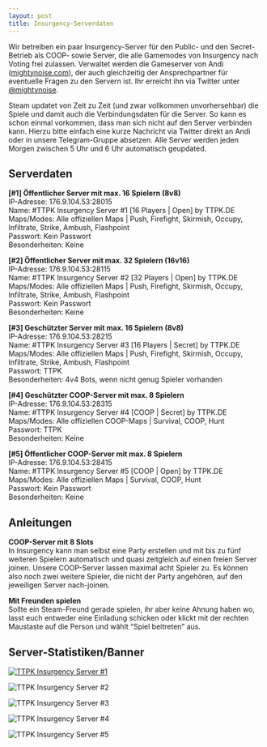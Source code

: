 ```yaml
---
layout: post
title: Insurgency-Serverdaten
---
```


Wir betreiben ein paar Insurgency-Server für den Public- und den Secret-Betrieb als COOP- sowie Server, die alle Gamemodes von Insurgency nach Voting frei zulassen. Verwaltet werden die Gameserver von Andi ([mightynoise.com](http://www.mightynoise.com)), der auch gleichzeitig der Ansprechpartner für eventuelle Fragen zu den Servern ist. Ihr erreicht ihn via Twitter unter [@mightynoise](https://twitter.com/mightynoise).

Steam updatet von Zeit zu Zeit (und zwar vollkommen unvorhersehbar) die Spiele und damit auch die Verbindungsdaten für die Server. So kann es schon einmal vorkommen, dass man sich nicht auf den Server verbinden kann. Hierzu bitte einfach eine kurze Nachricht via Twitter direkt an Andi oder in unsere Telegram-Gruppe absetzen. Alle Server werden jeden Morgen zwischen 5 Uhr und 6 Uhr automatisch geupdated.

## Serverdaten

**[#1] Öffentlicher Server mit max. 16 Spielern (8v8)**  
IP-Adresse: 176.9.104.53:28015  
Name: #TTPK Insurgency Server #1 [16 Players | Open] by TTPK.DE  
Maps/Modes: Alle offiziellen Maps | Push, Firefight, Skirmish, Occupy, Infiltrate, Strike, Ambush, Flashpoint  
Passwort: Kein Passwort  
Besonderheiten: Keine  

**[#2] Öffentlicher Server mit max. 32 Spielern (16v16)**  
IP-Adresse: 176.9.104.53:28115  
Name: #TTPK Insurgency Server #2 [32 Players | Open] by TTPK.DE  
Maps/Modes: Alle offiziellen Maps | Push, Firefight, Skirmish, Occupy, Infiltrate, Strike, Ambush, Flashpoint  
Passwort: Kein Passwort  
Besonderheiten: Keine  

**[#3] Geschützter Server mit max. 16 Spielern (8v8)**  
IP-Adresse: 176.9.104.53:28215  
Name: #TTPK Insurgency Server #3 [16 Players | Secret] by TTPK.DE  
Maps/Modes: Alle offiziellen Maps | Push, Firefight, Skirmish, Occupy, Infiltrate, Strike, Ambush, Flashpoint  
Passwort: TTPK  
Besonderheiten: 4v4 Bots, wenn nicht genug Spieler vorhanden  

**[#4] Geschützter COOP-Server mit max. 8 Spielern**  
IP-Adresse: 176.9.104.53:28315  
Name: #TTPK Insurgency Server #4 [COOP | Secret] by TTPK.DE  
Maps/Modes: Alle offiziellen COOP-Maps | Survival, COOP, Hunt  
Passwort: TTPK  
Besonderheiten: Keine  

**[#5] Öffentlicher COOP-Server mit max. 8 Spielern**  
IP-Adresse: 176.9.104.53:28415  
Name: #TTPK Insurgency Server #5 [COOP | Open] by TTPK.DE  
Maps/Modes: Alle offiziellen Maps | Survival, COOP, Hunt  
Passwort: Kein Passwort  
Besonderheiten: Keine  


## Anleitungen

**COOP-Server mit 8 Slots**  
In Insurgency kann man selbst eine Party erstellen und mit bis zu fünf weiteren Spielern automatisch und quasi zeitgleich auf einen freien Server joinen. Unsere COOP-Server lassen maximal acht Spieler zu. Es können also noch zwei weitere Spieler, die nicht der Party angehören, auf den jeweiligen Server nach-joinen.  

**Mit Freunden spielen**  
Sollte ein Steam-Freund gerade spielen, ihr aber keine Ahnung haben wo, lasst euch entweder eine Einladung schicken oder klickt mit der rechten Maustaste auf die Person und wählt “Spiel beitreten” aus.  


## Server-Statistiken/Banner

[![TTPK Insurgency Server #1](http://cache.www.gametracker.com/server_info/176.9.104.53:28015/b_560_95_1.png "TTPK Insurgency Server #1 - Server-Stats by Gametracker")](http://www.gametracker.com/server_info/176.9.104.53:28015/)  

![TTPK Insurgency Server #2](http://cache.www.gametracker.com/server_info/176.9.104.53:28115/b_560_95_1.png "TTPK Insurgency Server #2 - Server-Stats by Gametracker")  

![TTPK Insurgency Server #3](http://cache.www.gametracker.com/server_info/176.9.104.53:28215/b_560_95_1.png "TTPK Insurgency Server #3 - Server-Stats by Gametracker")  

![TTPK Insurgency Server #4](http://cache.www.gametracker.com/server_info/176.9.104.53:28315/b_560_95_1.png "TTPK Insurgency Server #4 - Server-Stats by Gametracker")  

![TTPK Insurgency Server #5](http://cache.www.gametracker.com/server_info/176.9.104.53:28415/b_560_95_1.png "TTPK Insurgency Server #5 - Server-Stats by Gametracker")  